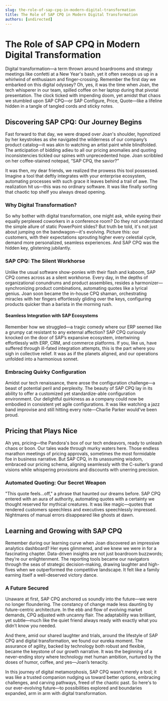 ```yaml
---
slug: the-role-of-sap-cpq-in-modern-digital-transformation
title: The Role of SAP CPQ in Modern Digital Transformation
authors: [undirected]
---
```



# The Role of SAP CPQ in Modern Digital Transformation

Digital transformation—a term thrown around boardrooms and strategy meetings like confetti at a New Year's bash, yet it often swoops us up in a whirlwind of enthusiasm and finger-crossing. Remember the first day we embarked on this digital odyssey? Oh, yes, it was the time when Joan, the tech whisperer in our team, spilled coffee on her laptop during that pivotal presentation. The clock ticked with impending doom, yet amidst that chaos we stumbled upon SAP CPQ—or SAP Configure, Price, Quote—like a lifeline hidden in a tangle of tangled cords and sticky notes.

## Discovering SAP CPQ: Our Journey Begins

Fast forward to that day, we were draped over Joan's shoulder, hypnotized by her keystrokes as she navigated the wilderness of our company’s product catalog—it was akin to watching an artist paint while blindfolded. The anticipation of bidding adieu to all our pricing anomalies and quoting inconsistencies tickled our spines with unprecedented hope. Joan scribbled on her coffee-stained notepad, “SAP CPQ, the savior?”

It was then, my dear friends, we realized the prowess this tool possessed. Imagine a tool that deftly integrates with your enterprise ecosystem, automating processes with such grace it leaves behind a trail of awe. The realization hit us—this was no ordinary software. It was like finally sorting that chaotic top shelf you always dread opening.

### Why Digital Transformation?

So why bother with digital transformation, one might ask, while eyeing their equally perplexed coworkers in a conference room? Do they not understand the simple allure of static PowerPoint slides? But truth be told, it's not just about jumping on the bandwagon—it's evolving. Picture this: our customers, with their expectations sprouting higher every celestial cycle, demand more personalized, seamless experiences. And SAP CPQ was the hidden key, glistening jubilantly.

### SAP CPQ: The Silent Workhorse

Unlike the usual software show-ponies with their flash and kaboom, SAP CPQ comes across as a silent workhorse. Every day, in the depths of organizational conundrums and product assemblies, resides a harmonizer—synchronizing product combinations, automating quotes like a lyrical genius. Joan soon became the in-house CPQ shaman, orchestrating miracles with her fingers effortlessly gliding over the keys, configuring products quicker than a barista in the morning rush.

#### Seamless Integration with SAP Ecosystems

Remember how we struggled—a tragic comedy where our ERP seemed like a grumpy cat resistant to any external affection? SAP CPQ curiously knocked on the door of SAP’s expansive ecosystem, intertwining effortlessly with ERP, CRM, and commerce platforms. If you, like us, have suffered through ill-fated integration attempts, this is the part where you sigh in collective relief. It was as if the planets aligned, and our operations unfolded into a harmonious sonnet.

### Embracing Quirky Configuration

Amidst our tech renaissance, there arose the configuration challenge—a beast of potential peril and perplexity. The beauty of SAP CPQ lay in its ability to offer a customized yet standardize-able configuration environment. Our delightful quirkiness as a company could now be embodied in consistent yet agile configurations. It was like watching a jazz band improvise and still hitting every note—Charlie Parker would’ve been proud.

## Pricing that Plays Nice

Ah yes, pricing—the Pandora's box of our tech endeavors, ready to unleash chaos or boon. Our tales wade through murky waters here. Those endless marathon meetings of pricing approvals, sometimes the most formidable foe in business narrative. But SAP CPQ, in its unassuming wisdom, embraced our pricing schema, aligning seamlessly with the C-suiter’s grand visions while whispering provisions and discounts with unerring precision.

### Automated Quoting: Our Secret Weapon

"This quote feels...off," a phrase that haunted our dreams before. SAP CPQ entered with an aura of authority, automating quotes with a certainty we thought reserved for mythical creatures. It was like magic—quotes that rendered customers speechless and executives speechlessly impressed. Nightmares of manual errors disappeared like ghosts at dawn. 

## Learning and Growing with SAP CPQ

Remember during our learning curve when Joan discovered an impressive analytics dashboard? Her eyes glimmered, and we knew we were in for a fascinating chapter. Data-driven insights are not just boardroom buzzwords; they’re our enlightenment. The reporting tools became our navigators through the seas of strategic decision-making, drawing laughter and high-fives when we outperformed the competitive landscape. It felt like a family earning itself a well-deserved victory dance.

### A Future Secured

Unaware at first, SAP CPQ anchored us soundly into the future—we were no longer floundering. The constancy of change made less daunting by future-centric architecture. In the ebb and flow of evolving market demands, CPQ adjusted with uncanny flair. The adaptability was brilliant, yet subtle—much like the quiet friend always ready with exactly what you didn’t know you needed.

And there, amid our shared laughter and trials, around the lifestyle of SAP CPQ and digital transformation, we found our eureka moment. The assurance of agility, backed by technology both robust and flexible, became the keystone of our growth narrative. It was the beginning of a never-ending story where technology met human ambition, nurtured by the doses of humor, coffee, and yes—Joan’s tenacity.

In this journey of digital metamorphosis, SAP CPQ wasn’t merely a tool; it was like a trusted companion nudging us toward better options, embracing challenges, and carving pathways, freed of the chaotic past. So here's to our ever-evolving future—to possibilities explored and boundaries expanded, arm in arm with digital transformation.